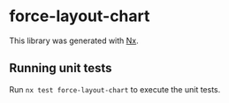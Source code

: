 # force-layout-chart

This library was generated with [Nx](https://nx.dev).

## Running unit tests

Run `nx test force-layout-chart` to execute the unit tests.

